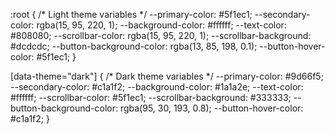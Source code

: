 :root {
  /* Light theme variables */
  --primary-color: #5f1ec1;
  --secondary-color: rgba(15, 95, 220, 1);
  --background-color: #ffffff;
  --text-color: #808080;
  --scrollbar-color: rgba(15, 95, 220, 1);
  --scrollbar-background: #dcdcdc;
  --button-background-color: rgba(13, 85, 198, 0.1);
  --button-hover-color: #5f1ec1;
}

[data-theme="dark"] {
  /* Dark theme variables */
  --primary-color: #9d66f5;
  --secondary-color: #c1a1f2;
  --background-color: #1a1a2e;
  --text-color: #ffffff;
  --scrollbar-color: #5f1ec1;
  --scrollbar-background: #333333;
  --button-background-color: rgba(95, 30, 193, 0.8);
  --button-hover-color: #c1a1f2;
}
